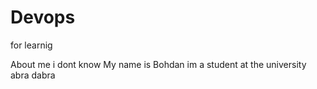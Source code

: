 # Devops
for learnig 


About me
i dont know 
My name is Bohdan im a student at the university
abra dabra